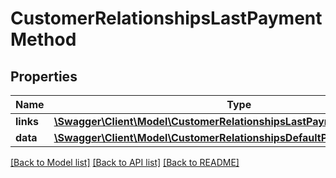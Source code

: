 # CustomerRelationshipsLastPaymentMethod

## Properties
Name | Type | Description | Notes
------------ | ------------- | ------------- | -------------
**links** | [**\Swagger\Client\Model\CustomerRelationshipsLastPaymentMethodLinks**](CustomerRelationshipsLastPaymentMethodLinks.md) |  | [optional] 
**data** | [**\Swagger\Client\Model\CustomerRelationshipsDefaultPaymentMethodData**](CustomerRelationshipsDefaultPaymentMethodData.md) |  | [optional] 

[[Back to Model list]](../../README.md#documentation-for-models) [[Back to API list]](../../README.md#documentation-for-api-endpoints) [[Back to README]](../../README.md)

